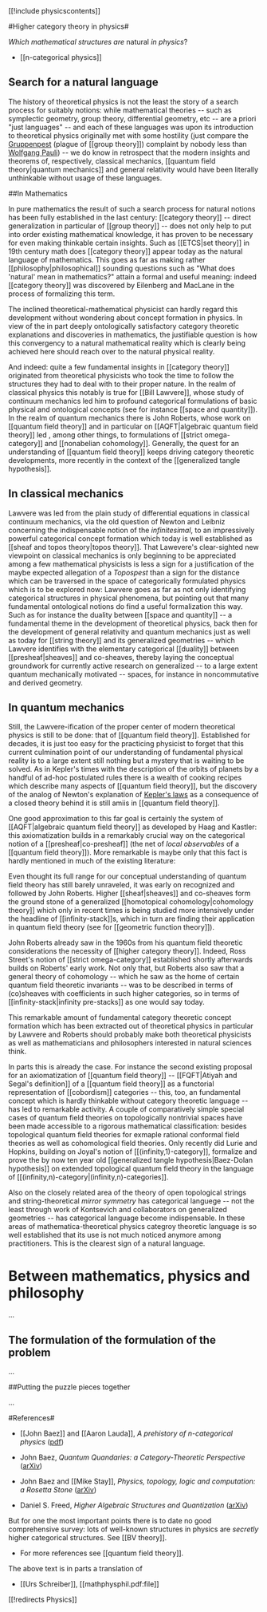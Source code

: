 <div class="rightHandSide toc">
[[!include physicscontents]]
</div>


#Higher category theory in physics#


_Which mathematical structures are_ natural _in physics_?


* [[n-categorical physics]]

## Search for a natural language ##

The history of theoretical physics is not the least the story of a search process for suitably notions: while mathematical theories -- such as symplectic geometry, group theory, differential geometry, etc -- are a priori "just languages" -- and each of these languages was upon its introduction to theoretical physics originally met with some hostility (just compare the [Gruppenpest](http://books.google.de/books?id=8QxvNuqxSYIC&pg=RA5-PA209&lpg=RA5-PA209&dq=Pauli+Gruppenpest&source=bl&ots=wG-UJI8nHV&sig=pFyZhKKrut7cB4QGF4bpdQc4ehE&hl=de&sa=X&oi=book_result&resnum=1&ct=result)  (plague of [[group theory]]) complaint by nobody less than  [Wolfgang Pauli](http://en.wikipedia.org/wiki/Wolfgang_Pauli)) -- we do know in retrospect that the modern insights and theorems of, respectively, classical mechanics, [[quantum field theory|quantum mechanics]] and general relativity would have been literally unthinkable without usage of these languages.

##In Mathematics

In pure mathematics the result of such a search process for natural notions has been fully established in the last century: [[category theory]] -- direct generalization in particular of [[group theory]] -- does not only help to put into order existing mathematical knowledge, it has proven to be necessary for even making thinkable certain insights. Such as [[ETCS|set theory]] in 19th century math does [[category theory]] appear today as the natural language of mathematics. This goes as far as making rather [[philosophy|philosophical]] sounding questions such as "What does 'natural' mean in mathematics?" attain a formal and useful meaning: indeed [[category theory]] was discovered by Eilenberg and MacLane in the process of formalizing this term.

The inclined theoretical-mathematical physicist can hardly regard this development without wondering about concept formation in physics. In view of the in part deeply ontologically satisfactory category theoretic explanations and discoveries in mathematics, the justifiable question is how this convergency to a natural mathematical reality which is clearly being achieved here should reach over to the natural physical reality.

And indeed: quite a few fundamental insights in [[category theory]] originated from theoretical physicists who took the time to follow the structures they had to deal with to their proper nature. In the realm of classical physics this notably is true for [[Bill Lawvere]], whose study of continuum mechanics led him to profound categorical formulations of basic physical and ontological concepts (see for instance [[space and quantity]]). In the realm of quantum mechanics there is John Roberts, whose work on [[quantum field theory]] and in particular on [[AQFT|algebraic quantum field theory]] led , among other things, to formulations of [[strict omega-category]] and [[nonabelian cohomology]]. Generally, the quest for an understanding of [[quantum field theory]] keeps driving category theoretic developments, more recently in the context of the [[generalized tangle hypothesis]].



## In classical mechanics

Lawvere was led from the plain study of differential equations in classical continuum mechanics, via the old question of Newton and Leibniz concerning the indispensable notion of the _infinitesimal_, to an impressively powerful categorical concept formation which today is well established as [[sheaf and topos theory|topos theory]]. That Lawevere's clear-sighted new viewpoint on classical mechanics is only beginning to be appreciated among a few mathematical physicists is less a sign for a justification of the maybe expected allegation of a _Topospest_ than a sign for the distance which can be traversed in the space of categorically formulated physics which is to be explored now: Lawvere goes as far as not only identifying categorical structures in physical phenomena, but pointing out that many fundamental ontological notions do find a useful formalization this way. Such as for instance the duality between [[space and quantity]] -- a fundamental theme in the development of theoretical physics, back then for the development of general relativity and quantum mechanics just as well as today for [[string theory]] and its generalized geometries -- which Lawvere identifies with the elementary categorical [[duality]] between [[presheaf|sheaves]] and co-sheaves, thereby laying the conceptual groundwork for currently active research on generalized -- to a large extent quantum mechanically motivated -- spaces, for instance in noncommutative and derived geometry.


## In quantum mechanics

Still, the Lawvere-ification of the proper center of modern theoretical physics is still to be done: that of [[quantum field theory]]. Established for decades, it is just too easy for the practicing physicist to forget that this current culmination point of our understanding of fundamental physical reality is to a large extent still nothing but a mystery that is waiting to be solved. As in Kepler's times with the description of the orbits of planets by a handful of ad-hoc postulated rules there is a wealth of cooking recipes which describe many aspects of [[quantum field theory]], but the discovery of the analog of Newton's explanation of [Kepler's laws](http://en.wikipedia.org/wiki/Kepler's_laws_of_planetary_motion) as a consequence of a closed theory behind it is still amiis in [[quantum field theory]].

One good approximation to this far goal is certainly the system of [[AQFT|algebraic quantum field theory]] as developed by Haag and Kastler: this axiomatization builds in a remarkably crucial way on the categorical notion of a [[presheaf|co-presheaf]] (the net of _local observables_ of a [[quantum field theory]]). More remarkable is maybe only that this fact is hardly mentioned in much of the existing literature:

Even thought its full range for our conceptual understanding of quantum field theory has still barely unraveled, it was early on recognized and followed by John Roberts. Higher [[sheaf|sheaves]] and co-sheaves form the ground stone of a generalized [[homotopical cohomology|cohomology theory]] which only in recent times is being studied more intensively under the headline of [[infinity-stack]]s, which in turn are finding their application in quantum field theory (see for [[geometric function theory]]). 

John Roberts already saw in the 1960s from his quantum field theoretic considerations the necessity of [[higher category theory]]. Indeed, Ross Street's notion of [[strict omega-category]] established shortly afterwards builds on Roberts' early work. Not only that, but Roberts also saw that a general theory of cohomology -- which he saw as the home of certain quantum field theoretic invariants -- was to be described in terms of (co)sheaves with coefficients in such higher categories, so in terms of  [[infinity-stack|infinity pre-stacks]] as one would say today.

This remarkable amount of fundamental category theoretic concept formation which has been extracted out of theoretical physics in particular by Lawvere and Roberts  should probably make both theoretical physicists as well as mathematicians and philosophers interested in natural sciences think.

In parts this is already the case. For instance the second existing proposal for an axiomatization of [[quantum field theory]] -- [[FQFT|Atiyah and Segal's definition]] of a [[quantum field theory]] as a functorial representation of [[cobordism]] categories -- this, too, an fundamental concept which is hardly thinkable without category theoretic language -- has led to remarkable activity. A couple of comparatively simple special cases of quantum field theories on topologically nontrivial spaces have been made accessible to a rigorous mathematical classification: besides topological quantum field theories for exmaple rational conformal field theories as well as cohomological field theories. Only recently did Lurie and Hopkins, building on Joyal's  notion of [[(infinity,1)-category]], formalize and prove the by now ten year old [[generalized tangle hypothesis|Baez-Dolan hypothesis]] on extended topological quantum field theory in the language of [[(infinity,n)-category|(infinity,n)-categories]]. 

Also on the closely related area of the theory of open topological strings and string-theoretical _mirror symmetry_ has categorical languege -- not  the least through work of Kontsevich and collaborators on generalized geometries -- has categorical language become indispensable. In these areas of mathematica-theoretical physics categroy theoretic language is so well established that its use is not much noticed anymore among practitioners. This is the clearest sign of a natural language.


# Between mathematics, physics and philosophy

...

## The formulation of the formulation of the problem

...

##Putting the puzzle pieces together

...


#References#


* [[John Baez]] and [[Aaron Lauda]], _A prehistory of $n$-categorical physics_ ([pdf](http://math.ucr.edu/home/baez/history.pdf))

* John Baez, _Quantum Quandaries: a Category-Theoretic Perspective_ ([arXiv](http://arxiv.org/abs/quant-ph/0404040))

* John Baez and [[Mike Stay]], _Physics, topology, logic and computation: a Rosetta Stone_ ([arXiv](http://math.ucr.edu/home/baez/rosetta.pdf))

* Daniel S. Freed, _Higher Algebraic Structures and Quantization_ ([arXiv](http://arxiv.org/abs/hep-th/9212115))

But for one the most important points there is to date no good comprehensive survey: lots of well-known structures in physics are _secretly_ higher categorical structures. See [[BV theory]].

* For more references see [[quantum field theory]].


The above text is in parts a translation of 

* [[Urs Schreiber]], [[mathphysphil.pdf:file]]


[[!redirects Physics]]